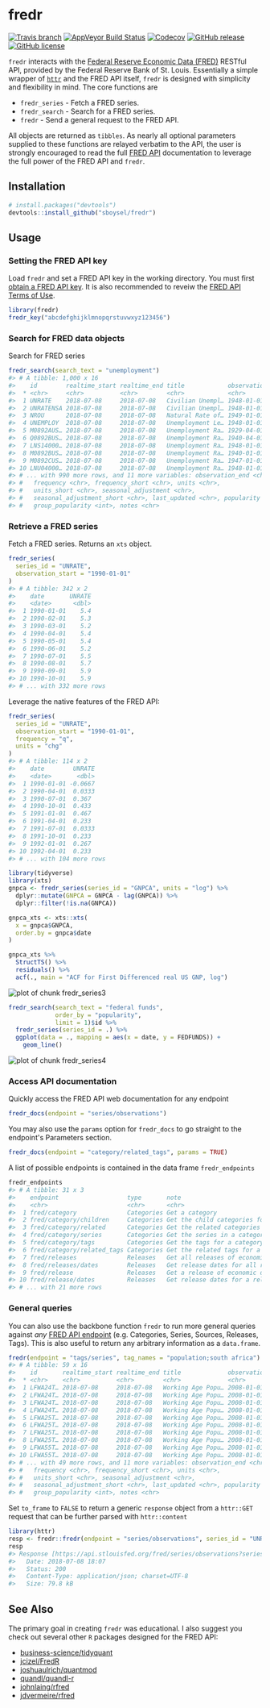 # fredr

[![Travis
branch](https://img.shields.io/travis/sboysel/fredr/master.svg?style=flat-square)](https://travis-ci.org/sboysel/fredr)
[![AppVeyor Build Status](https://img.shields.io/appveyor/ci/sboysel/fredr/master.svg?style=flat-square)](https://ci.appveyor.com/project/sboysel/fredr)
[![Codecov](https://img.shields.io/codecov/c/github/sboysel/fredr/master.svg?style=flat-square)](https://codecov.io/github/sboysel/fredr)
[![GitHub
release](https://img.shields.io/github/release/sboysel/fredr.svg?style=flat-square)](https://github.com/sboysel/fredr/releases)
[![GitHub
license](https://img.shields.io/github/license/sboysel/fredr.svg?style=flat-square)](https://opensource.org/licenses/MIT)

`fredr` interacts with the [Federal Reserve Economic
Data (FRED)](https://research.stlouisfed.org/fred2/) RESTful API, provided by the Federal
Reserve Bank of St. Louis.  Essentially a simple wrapper of
[`httr`](https://github.com/r-lib/httr) and the FRED API itself, `fredr` is
designed with simplicity and flexibility in mind.  The core functions are

- `fredr_series` - Fetch a FRED series.
- `fredr_search` - Search for a FRED series.
- `fredr` - Send a general request to the FRED API.

All objects are returned as `tibbles`.  As nearly all optional
parameters supplied to these functions are relayed verbatim to the API, the 
user is strongly encouraged to read the full [FRED
API](https://research.stlouisfed.org/docs/api/fred/) documentation to leverage the full power
of the FRED API and `fredr`.

## Installation


```r
# install.packages("devtools")
devtools::install_github("sboysel/fredr")
```

## Usage

### Setting the FRED API key

Load `fredr` and set a FRED API key in the working directory.  You must first [obtain a FRED API
key](https://research.stlouisfed.org/docs/api/api_key.html).  It is also
recommended to reveiw the [FRED API Terms of
Use](https://research.stlouisfed.org/docs/api/terms_of_use.html).

```r
library(fredr)
fredr_key("abcdefghijklmnopqrstuvwxyz123456")
```

### Search for FRED data objects

Search for FRED series

```r
fredr_search(search_text = "unemployment")
#> # A tibble: 1,000 x 16
#>    id        realtime_start realtime_end title            observation_sta…
#>  * <chr>     <chr>          <chr>        <chr>            <chr>           
#>  1 UNRATE    2018-07-08     2018-07-08   Civilian Unempl… 1948-01-01      
#>  2 UNRATENSA 2018-07-08     2018-07-08   Civilian Unempl… 1948-01-01      
#>  3 NROU      2018-07-08     2018-07-08   Natural Rate of… 1949-01-01      
#>  4 UNEMPLOY  2018-07-08     2018-07-08   Unemployment Le… 1948-01-01      
#>  5 M0892AUS… 2018-07-08     2018-07-08   Unemployment Ra… 1929-04-01      
#>  6 Q0892BUS… 2018-07-08     2018-07-08   Unemployment Ra… 1940-04-01      
#>  7 LNS14000… 2018-07-08     2018-07-08   Unemployment Ra… 1948-01-01      
#>  8 M0892BUS… 2018-07-08     2018-07-08   Unemployment Ra… 1940-01-01      
#>  9 M0892CUS… 2018-07-08     2018-07-08   Unemployment Ra… 1947-01-01      
#> 10 LNU04000… 2018-07-08     2018-07-08   Unemployment Ra… 1948-01-01      
#> # ... with 990 more rows, and 11 more variables: observation_end <chr>,
#> #   frequency <chr>, frequency_short <chr>, units <chr>,
#> #   units_short <chr>, seasonal_adjustment <chr>,
#> #   seasonal_adjustment_short <chr>, last_updated <chr>, popularity <int>,
#> #   group_popularity <int>, notes <chr>
```

### Retrieve a FRED series

Fetch a FRED series.  Returns an `xts` object.

```r
fredr_series(
  series_id = "UNRATE",
  observation_start = "1990-01-01"
)
#> # A tibble: 342 x 2
#>    date       UNRATE
#>    <date>      <dbl>
#>  1 1990-01-01    5.4
#>  2 1990-02-01    5.3
#>  3 1990-03-01    5.2
#>  4 1990-04-01    5.4
#>  5 1990-05-01    5.4
#>  6 1990-06-01    5.2
#>  7 1990-07-01    5.5
#>  8 1990-08-01    5.7
#>  9 1990-09-01    5.9
#> 10 1990-10-01    5.9
#> # ... with 332 more rows
```

Leverage the native features of the FRED API:

```r
fredr_series(
  series_id = "UNRATE",
  observation_start = "1990-01-01",
  frequency = "q",
  units = "chg"
)
#> # A tibble: 114 x 2
#>    date        UNRATE
#>    <date>       <dbl>
#>  1 1990-01-01 -0.0667
#>  2 1990-04-01  0.0333
#>  3 1990-07-01  0.367 
#>  4 1990-10-01  0.433 
#>  5 1991-01-01  0.467 
#>  6 1991-04-01  0.233 
#>  7 1991-07-01  0.0333
#>  8 1991-10-01  0.233 
#>  9 1992-01-01  0.267 
#> 10 1992-04-01  0.233 
#> # ... with 104 more rows
```


```r
library(tidyverse)
library(xts)
gnpca <- fredr_series(series_id = "GNPCA", units = "log") %>%
  dplyr::mutate(GNPCA = GNPCA - lag(GNPCA)) %>%
  dplyr::filter(!is.na(GNPCA))

gnpca_xts <- xts::xts(
  x = gnpca$GNPCA,
  order.by = gnpca$date
)

gnpca_xts %>%
  StructTS() %>%
  residuals() %>%
  acf(., main = "ACF for First Differenced real US GNP, log")
```

![plot of chunk fredr_series3](figure/fredr_series3-1.png)


```r
fredr_search(search_text = "federal funds",
             order_by = "popularity",
             limit = 1)$id %>%
  fredr_series(series_id = .) %>%
  ggplot(data = ., mapping = aes(x = date, y = FEDFUNDS)) +
    geom_line()
```

![plot of chunk fredr_series4](figure/fredr_series4-1.png)

### Access API documentation

Quickly access the FRED API web documentation for any endpoint

```r
fredr_docs(endpoint = "series/observations")
```

You may also use the `params` option for `fredr_docs` to go straight to the
endpoint's Parameters section.

```r
fredr_docs(endpoint = "category/related_tags", params = TRUE)
```

A list of possible endpoints is contained in the data frame `fredr_endpoints`

```r
fredr_endpoints
#> # A tibble: 31 x 3
#>    endpoint                   type       note                             
#>    <chr>                      <chr>      <chr>                            
#>  1 fred/category              Categories Get a category                   
#>  2 fred/category/children     Categories Get the child categories for a s…
#>  3 fred/category/related      Categories Get the related categories for a…
#>  4 fred/category/series       Categories Get the series in a category     
#>  5 fred/category/tags         Categories Get the tags for a category      
#>  6 fred/category/related_tags Categories Get the related tags for a categ…
#>  7 fred/releases              Releases   Get all releases of economic data
#>  8 fred/releases/dates        Releases   Get release dates for all releas…
#>  9 fred/release               Releases   Get a release of economic data   
#> 10 fred/release/dates         Releases   Get release dates for a release …
#> # ... with 21 more rows
```

### General queries

You can also use the backbone function `fredr` to run more general queries
against *any* [FRED API
endpoint](https://research.stlouisfed.org/docs/api/fred/) (e.g. Categories,
Series, Sources, Releases, Tags).  This is also useful to return any arbitrary
information as a `data.frame`.

```r
fredr(endpoint = "tags/series", tag_names = "population;south africa")
#> # A tibble: 59 x 16
#>    id       realtime_start realtime_end title             observation_sta…
#>  * <chr>    <chr>          <chr>        <chr>             <chr>           
#>  1 LFWA24T… 2018-07-08     2018-07-08   Working Age Popu… 2008-01-01      
#>  2 LFWA24T… 2018-07-08     2018-07-08   Working Age Popu… 2008-01-01      
#>  3 LFWA24T… 2018-07-08     2018-07-08   Working Age Popu… 2008-01-01      
#>  4 LFWA24T… 2018-07-08     2018-07-08   Working Age Popu… 2008-01-01      
#>  5 LFWA25T… 2018-07-08     2018-07-08   Working Age Popu… 2008-01-01      
#>  6 LFWA25T… 2018-07-08     2018-07-08   Working Age Popu… 2008-01-01      
#>  7 LFWA25T… 2018-07-08     2018-07-08   Working Age Popu… 2008-01-01      
#>  8 LFWA25T… 2018-07-08     2018-07-08   Working Age Popu… 2008-01-01      
#>  9 LFWA55T… 2018-07-08     2018-07-08   Working Age Popu… 2008-01-01      
#> 10 LFWA55T… 2018-07-08     2018-07-08   Working Age Popu… 2008-01-01      
#> # ... with 49 more rows, and 11 more variables: observation_end <chr>,
#> #   frequency <chr>, frequency_short <chr>, units <chr>,
#> #   units_short <chr>, seasonal_adjustment <chr>,
#> #   seasonal_adjustment_short <chr>, last_updated <chr>, popularity <int>,
#> #   group_popularity <int>, notes <chr>
```

Set `to_frame` to `FALSE` to return a generic `response` object from a `httr::GET` request that can be further parsed with `httr::content`

```r
library(httr)
resp <- fredr::fredr(endpoint = "series/observations", series_id = "UNRATE", to_frame = FALSE)
resp
#> Response [https://api.stlouisfed.org/fred/series/observations?series_id=UNRATE&api_key=d3ef3490ef7270cf903d07141e9e7db7&file_type=json]
#>   Date: 2018-07-08 18:07
#>   Status: 200
#>   Content-Type: application/json; charset=UTF-8
#>   Size: 79.8 kB
```

## See Also
The primary goal in creating `fredr` was educational.  I also suggest you check
out several other `R` packages designed for the FRED API:

* [business-science/tidyquant](https://github.com/business-science/tidyquant)
* [jcizel/FredR](https://github.com/jcizel/FredR)
* [joshuaulrich/quantmod](https://github.com/joshuaulrich/quantmod)
* [quandl/quandl-r](https://github.com/quandl/quandl-r)
* [johnlaing/rfred](https://github.com/johnlaing/rfred)
* [jdvermeire/rfred](https://github.com/jdvermeire/rfred)


